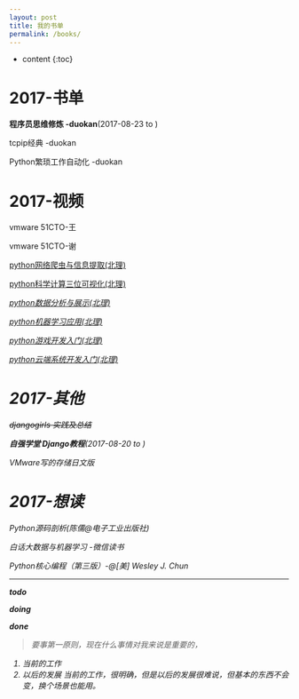 ```yaml
---
layout: post
title: 我的书单
permalink: /books/
---
```


* content
{:toc}


# <i class="fa fa-book" style="font-size:1em;"></i> 2017-书单
 <i class="fa fa-check-square-o" aria-hidden="true"></i> **程序员思维修炼 -duokan**(2017-08-23 to )

 <i class="fa fa-square-o" aria-hidden="true"></i> tcpip经典 -duokan

 <i class="fa fa-square-o" aria-hidden="true"></i> Python繁琐工作自动化 -duokan

# <i class="fa fa-video-camera" style="font-size:1em;"></i> 2017-视频

 <i class="fa fa-square-o" aria-hidden="true"></i> vmware 51CTO-王

 <i class="fa fa-square-o" aria-hidden="true"></i> vmware 51CTO-谢

 <i class="fa fa-square-o" aria-hidden="true"></i>[ python网络爬虫与信息提取(北理)](http://www.icourse163.org/course/BIT-1001870001)

 <i class="fa fa-square-o" aria-hidden="true"></i>[ python科学计算三位可视化(北理)](http://www.icourse163.org/learn/BIT-1001871001?tid=1001964001)

 <i class="fa fa-check-square-o" aria-hidden="true">[ python数据分析与展示(北理)](http://www.icourse163.org/learn/BIT-1001870002?tid=1001963001)

 <i class="fa fa-square-o" aria-hidden="true"></i>[ python机器学习应用(北理)](http://www.icourse163.org/learn/BIT-1001872001?tid=1001965001)

 <i class="fa fa-square-o" aria-hidden="true"></i>[ python游戏开发入门(北理)](http://www.icourse163.org/course/BIT-1001873001)

 <i class="fa fa-square-o" aria-hidden="true"></i>[ python云端系统开发入门(北理)](http://www.icourse163.org/course/BIT-1001871002)


# <i class="fa fa-file-pdf-o" style="font-size:1em;"></i> 2017-其他

 <i class="fa fa-check-square" aria-hidden="true"></i> ~~djangogirls 实践及总结~~

 <i class="fa fa-check-square-o" aria-hidden="true"></i> **自强学堂 Django教程**(2017-08-20 to )

 <i class="fa fa-square-o" aria-hidden="true"></i> VMware写的存储日文版


# <i class="fa fa-heart" style="font-size:1em;"></i> 2017-想读

 <i class="fa fa-square-o" aria-hidden="true"></i> Python源码剖析(陈儒@电子工业出版社)

 <i class="fa fa-square-o" aria-hidden="true"></i> 白话大数据与机器学习 -微信读书

 <i class="fa fa-square-o" aria-hidden="true"></i> Python核心编程（第三版）-@[美] Wesley J. Chun

---

<i class="fa fa-square-o" aria-hidden="true"></i> **todo**

<i class="fa fa-check-square-o" aria-hidden="true"></i> **doing**

<i class="fa fa-check-square" aria-hidden="true"></i> **done**

>要事第一原则，现在什么事情对我来说是重要的，
1. 当前的工作
2. 以后的发展
当前的工作，很明确，但是以后的发展很难说，但基本的东西不会变，换个场景也能用。
